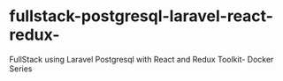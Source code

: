 # fullstack-postgresql-laravel-react-redux-
FullStack using Laravel Postgresql with React and Redux Toolkit- Docker Series
